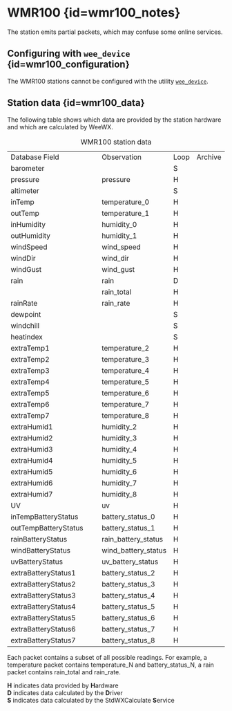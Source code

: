 # WMR100 {id=wmr100_notes}

The station emits partial packets, which may confuse some online services.

## Configuring with `wee_device` {id=wmr100_configuration}

The WMR100 stations cannot be configured with the utility
[`wee_device`](../../utilities/wee_device/).


## Station data {id=wmr100_data}

The following table shows which data are provided by the station hardware and which are calculated
by WeeWX.

<table class='station_data'>
    <caption>WMR100 station data</caption>
    <tbody class='code'>
        <tr class="first_row">
            <td style='width:200px'>Database Field</td>
            <td>Observation</td>
            <td>Loop</td>
            <td>Archive</td>
        </tr>
        <tr>
            <td class='first_col'>barometer</td>
            <td></td>
            <td>S</td>
            <td></td>
        </tr>
        <tr>
            <td class='first_col'>pressure</td>
            <td>pressure</td>
            <td>H</td>
            <td></td>
        </tr>
        <tr>
            <td class='first_col'>altimeter</td>
            <td></td>
            <td>S</td>
            <td></td>
        </tr>
        <tr>
            <td class='first_col'>inTemp</td>
            <td>temperature_0</td>
            <td>H</td>
            <td></td>
        </tr>
        <tr>
            <td class='first_col'>outTemp</td>
            <td>temperature_1</td>
            <td>H</td>
            <td></td>
        </tr>
        <tr>
            <td class='first_col'>inHumidity</td>
            <td>humidity_0</td>
            <td>H</td>
            <td></td>
        </tr>
        <tr>
            <td class='first_col'>outHumidity</td>
            <td>humidity_1</td>
            <td>H</td>
            <td></td>
        </tr>
        <tr>
            <td class='first_col'>windSpeed</td>
            <td>wind_speed</td>
            <td>H</td>
            <td></td>
        </tr>
        <tr>
            <td class='first_col'>windDir</td>
            <td>wind_dir</td>
            <td>H</td>
            <td></td>
        </tr>
        <tr>
            <td class='first_col'>windGust</td>
            <td>wind_gust</td>
            <td>H</td>
            <td></td>
        </tr>
        <tr>
            <td class='first_col'>rain</td>
            <td>rain</td>
            <td>D</td>
            <td></td>
        </tr>
        <tr>
            <td class='first_col'></td>
            <td>rain_total</td>
            <td>H</td>
            <td></td>
        </tr>
        <tr>
            <td class='first_col'>rainRate</td>
            <td>rain_rate</td>
            <td>H</td>
            <td></td>
        </tr>
        <tr>
            <td class='first_col'>dewpoint</td>
            <td></td>
            <td>S</td>
            <td></td>
        </tr>
        <tr>
            <td class='first_col'>windchill</td>
            <td></td>
            <td>S</td>
            <td></td>
        </tr>
        <tr>
            <td class='first_col'>heatindex</td>
            <td></td>
            <td>S</td>
            <td></td>
        </tr>
        <tr>
            <td class='first_col'>extraTemp1</td>
            <td>temperature_2</td>
            <td>H</td>
            <td></td>
        </tr>
        <tr>
            <td class='first_col'>extraTemp2</td>
            <td>temperature_3</td>
            <td>H</td>
            <td></td>
        </tr>
        <tr>
            <td class='first_col'>extraTemp3</td>
            <td>temperature_4</td>
            <td>H</td>
            <td></td>
        </tr>
        <tr>
            <td class='first_col'>extraTemp4</td>
            <td>temperature_5</td>
            <td>H</td>
            <td></td>
        </tr>
        <tr>
            <td class='first_col'>extraTemp5</td>
            <td>temperature_6</td>
            <td>H</td>
            <td></td>
        </tr>
        <tr>
            <td class='first_col'>extraTemp6</td>
            <td>temperature_7</td>
            <td>H</td>
            <td></td>
        </tr>
        <tr>
            <td class='first_col'>extraTemp7</td>
            <td>temperature_8</td>
            <td>H</td>
            <td></td>
        </tr>
        <tr>
            <td class='first_col'>extraHumid1</td>
            <td>humidity_2</td>
            <td>H</td>
            <td></td>
        </tr>
        <tr>
            <td class='first_col'>extraHumid2</td>
            <td>humidity_3</td>
            <td>H</td>
            <td></td>
        </tr>
        <tr>
            <td class='first_col'>extraHumid3</td>
            <td>humidity_4</td>
            <td>H</td>
            <td></td>
        </tr>
        <tr>
            <td class='first_col'>extraHumid4</td>
            <td>humidity_5</td>
            <td>H</td>
            <td></td>
        </tr>
        <tr>
            <td class='first_col'>extraHumid5</td>
            <td>humidity_6</td>
            <td>H</td>
            <td></td>
        </tr>
        <tr>
            <td class='first_col'>extraHumid6</td>
            <td>humidity_7</td>
            <td>H</td>
            <td></td>
        </tr>
        <tr>
            <td class='first_col'>extraHumid7</td>
            <td>humidity_8</td>
            <td>H</td>
            <td></td>
        </tr>
        <tr>
            <td class='first_col'>UV</td>
            <td>uv</td>
            <td>H</td>
            <td></td>
        </tr>
        <tr>
            <td class='first_col'>inTempBatteryStatus</td>
            <td>battery_status_0</td>
            <td>H</td>
            <td></td>
        </tr>
        <tr>
            <td class='first_col'>outTempBatteryStatus</td>
            <td>battery_status_1</td>
            <td>H</td>
            <td></td>
        </tr>
        <tr>
            <td class='first_col'>rainBatteryStatus</td>
            <td>rain_battery_status</td>
            <td>H</td>
            <td></td>
        </tr>
        <tr>
            <td class='first_col'>windBatteryStatus</td>
            <td>wind_battery_status</td>
            <td>H</td>
            <td></td>
        </tr>
        <tr>
            <td class='first_col'>uvBatteryStatus</td>
            <td>uv_battery_status</td>
            <td>H</td>
            <td></td>
        </tr>
        <tr>
            <td class='first_col'>extraBatteryStatus1</td>
            <td>battery_status_2</td>
            <td>H</td>
            <td></td>
        </tr>
        <tr>
            <td class='first_col'>extraBatteryStatus2</td>
            <td>battery_status_3</td>
            <td>H</td>
            <td></td>
        </tr>
        <tr>
            <td class='first_col'>extraBatteryStatus3</td>
            <td>battery_status_4</td>
            <td>H</td>
            <td></td>
        </tr>
        <tr>
            <td class='first_col'>extraBatteryStatus4</td>
            <td>battery_status_5</td>
            <td>H</td>
            <td></td>
        </tr>
        <tr>
            <td class='first_col'>extraBatteryStatus5</td>
            <td>battery_status_6</td>
            <td>H</td>
            <td></td>
        </tr>
        <tr>
            <td class='first_col'>extraBatteryStatus6</td>
            <td>battery_status_7</td>
            <td>H</td>
            <td></td>
        </tr>
        <tr>
            <td class='first_col'>extraBatteryStatus7</td>
            <td>battery_status_8</td>
            <td>H</td>
            <td></td>
        </tr>
    </tbody>
</table>

<p class='station_data_key'>
Each packet contains a subset of all possible readings. For
example, a temperature packet contains
<span class='code'>temperature_N</span> and
<span class='code'>battery_status_N</span>, a rain packet contains
<span class='code'>rain_total</span> and
<span class='code'>rain_rate</span>.
</p>

<p class='station_data_key'>
<b>H</b> indicates data provided by <b>H</b>ardware<br/>
<b>D</b> indicates data calculated by the <b>D</b>river<br/>
<b>S</b> indicates data calculated by the StdWXCalculate <b>S</b>ervice<br/>
</p>
